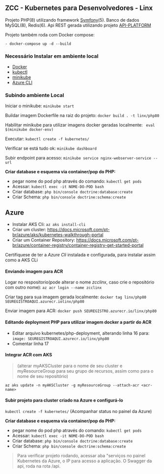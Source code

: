 ## ZCC - Kubernetes para Desenvolvedores - Linx

Projeto PHP(8) utilizando framework [Symfony](https://symfony.com/ "Symfony")(5). Banco de dados MySQL(8), Redis(6). Api REST gerada utilizando projeto [API-PLATFORM](https://api-platform.com/ "API-PLATFORM")

Projeto também roda com Docker compose:

`- docker-compose up -d --build`

### Necessário Instalar em ambiente local
- [Docker](https://docs.docker.com/engine/install/ "Docker")
- [kubectl](https://kubernetes.io/docs/tasks/tools/install-kubectl/ "kubectl")
- [minikube](https://minikube.sigs.k8s.io/docs/start/ "minikube")
- [Azure CLI](https://docs.microsoft.com/pt-br/cli/azure/install-azure-cli "Azure CLI")

### Subindo ambiente Local

Iniciar o minikube: `minikube start`

Buildar imagem Dockerfile na raiz do projeto: `docker build . -t linx/php80`

Habilitar minikube para utilizar imagens docker geradas localmente:
` eval $(minikube docker-env)`

Executar: `kubectl create -f kubernetes/`

Verificar se está tudo ok: `minikube dashboard`

Subir endpoint para acesso: `minikube service nginx-webserver-service --url`

**Criar database e esquema via container/pop do PHP:**
- pegar nome do pod php através do comando: `kubectl get pods`
- Acessar: `kubectl exec -it NOME-DO-POD bash`
- Criar database: `php bin/console doctrine:database:create`
- Criar Schema: `php bin/console doctrine:schema:create`

## Azure
- Instalar AKS Cli: `az aks install-cli`
- Criar um cluster: https://docs.microsoft.com/pt-br/azure/aks/kubernetes-walkthrough-portal
- Criar um Container Repository: https://docs.microsoft.com/pt-br/azure/container-registry/container-registry-get-started-portal

Certifiquese de ter a *Azure Cli* instalada e configurada, para instalar assim como a AKS CLi

#### Enviando imagem para ACR
Logar no respositorio(pode alterar o nome *zcclinx*, caso crie o repositório com outro nome):
`az acr login --name zcclinx`

Criar tag para sua imagem gerada localmente: `docker tag linx/php80 SEUREGISTROAQUI.azurecr.iolinx/php80`

Enviar imagem para ACR: `docker push SEUREGISTRO.azurecr.io/linx/php80`

#### Editando deployment PHP para utilizar imagem docker a partir do ACR

- Editar arquivo kubernetes/php-deployment, alterando linha 16 para: `image: SEUREGISTROAQUI.azurecr.io/linx/php80`
- Comentar linha 17

#### Integrar ACR com AKS
> (alterar myAKSCluster para o nome de seu cluster e myResourceGroup para seu grupo de recursos, assim como <acr-name> para o nome de seu repositório)

`az aks update -n myAKSCluster -g myResourceGroup --attach-acr <acr-name>`

#### Subir projeto para cluster criado na Azure e configurá-lo
`kubectl create -f kubernetes/`
(Acompanhar status no painel da Azure)

**Criar database e esquema via container/pop do PHP:**
- pegar nome do pod php através do comando: `kubectl get pods`
- Acessar: `kubectl exec -it NOME-DO-POD bash`
- Criar database: `php bin/console doctrine:database:create`
- Criar Schema: `php bin/console doctrine:schema:create`

> Para verificar projeto rodando, acessar aba "serviços no painel Kubernetes da Azure, o IP para acesso a aplicação. O Swagger da api, roda na rota /api.

